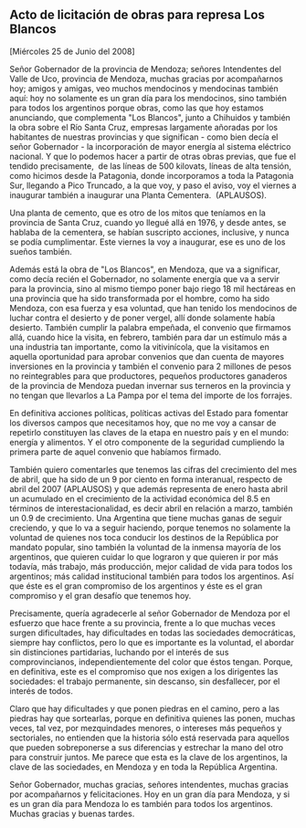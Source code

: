 Acto de licitación de obras para represa Los Blancos
----------------------------------------------------

[Miércoles 25 de Junio del 2008]

Señor Gobernador de la provincia de Mendoza; señores Intendentes del
Valle de Uco, provincia de Mendoza, muchas gracias por acompañarnos hoy;
amigos y amigas, veo muchos mendocinos y mendocinas también aquí: hoy no
solamente es un gran día para los mendocinos, sino también para todos
los argentinos porque obras, como las que hoy estamos anunciando, que
complementa "Los Blancos", junto a Chihuidos y también la obra sobre el
Río Santa Cruz, empresas largamente añoradas por los habitantes de
nuestras provincias y que significan - como bien decía el señor
Gobernador - la incorporación de mayor energía al sistema eléctrico
nacional. Y que lo podemos hacer a partir de otras obras previas, que
fue el tendido precisamente,  de las líneas de 500 kilovats, líneas de
alta tensión, como hicimos desde la Patagonia, donde incorporamos a toda
la Patagonia Sur, llegando a Pico Truncado, a la que voy, y paso el
aviso, voy el viernes a inaugurar también a inaugurar una Planta
Cementera.  (APLAUSOS).

Una planta de cemento, que es otro de los mitos que teníamos en la
provincia de Santa Cruz, cuando yo llegué allá en 1976, y desde antes,
se hablaba de la cementera, se habían suscripto acciones, inclusive, y
nunca se podía cumplimentar. Este viernes la voy a inaugurar, ese es uno
de los sueños también.

Además está la obra de "Los Blancos", en Mendoza, que va a significar,
como decía recién el Gobernador, no solamente energía que va a servir
para la provincia, sino al mismo tiempo poner bajo riego 18 mil
hectáreas en una provincia que ha sido transformada por el hombre, como
ha sido Mendoza, con esa fuerza y esa voluntad, que han tenido los
mendocinos de luchar contra el desierto y de poner vergel, allí donde
solamente había desierto. También cumplir la palabra empeñada, el
convenio que firmamos allá, cuando hice la visita, en febrero, también
para dar un estímulo más a una industria tan importante, como la
vitivinícola, que la visitamos en aquella oportunidad para aprobar
convenios que dan cuenta de mayores inversiones en la provincia y
también el convenio para 2 millones de pesos no reintegrables para que
productores, pequeños productores ganaderos de la provincia de Mendoza
puedan invernar sus terneros en la provincia y no tengan que llevarlos a
La Pampa por el tema del importe de los forrajes.

En definitiva acciones políticas, políticas activas del Estado para
fomentar los diversos campos que necesitamos hoy, que no me voy a cansar
de repetirlo constituyen las claves de la etapa en nuestro país y en el
mundo: energía y alimentos. Y el otro componente de la seguridad
cumpliendo la primera parte de aquel convenio que habíamos firmado.

También quiero comentarles que tenemos las cifras del crecimiento del
mes de abril, que ha sido de un 9 por ciento en forma interanual,
respecto de abril del 2007 (APLAUSOS) y que además representa de enero
hasta abril un acumulado en el crecimiento de la actividad económica del
8.5 en términos de interestacionalidad, es decir abril en relación a
marzo, también un 0.9 de crecimiento. Una Argentina que tiene muchas
ganas de seguir creciendo, y que lo va a seguir haciendo, porque tenemos
no solamente la voluntad de quienes nos toca conducir los destinos de la
República por mandato popular, sino también la voluntad de la inmensa
mayoría de los argentinos, que quieren cuidar lo que lograron y que
quieren ir por más todavía, más trabajo, más producción, mejor calidad
de vida para todos los argentinos; más calidad institucional también
para todos los argentinos. Así que éste es el gran compromiso de los
argentinos y éste es el gran compromiso y el gran desafío que tenemos
hoy.

Precisamente, quería agradecerle al señor Gobernador de Mendoza por el
esfuerzo que hace frente a su provincia, frente a lo que muchas veces
surgen dificultades, hay dificultades en todas las sociedades
democráticas, siempre hay conflictos, pero lo que es importante es la
voluntad, el abordar sin distinciones partidarias, luchando por el
interés de sus comprovincianos, independientemente del color que éstos
tengan. Porque, en definitiva, este es el compromiso que nos exigen a
los dirigentes las sociedades: el trabajo permanente, sin descanso, sin
desfallecer, por el interés de todos.

Claro que hay dificultades y que ponen piedras en el camino, pero a las
piedras hay que sortearlas, porque en definitiva quienes las ponen,
muchas veces, tal vez, por mezquindades menores, o intereses más
pequeños y sectoriales, no entienden que la historia sólo está reservada
para aquellos que pueden sobreponerse a sus diferencias y estrechar la
mano del otro para construir juntos. Me parece que esta es la clave de
los argentinos, la clave de las sociedades, en Mendoza y en toda la
República Argentina.

Señor Gobernador, muchas gracias, señores intendentes, muchas gracias
por acompañarnos y felicitaciones. Hoy en un gran día para Mendoza, y si
es un gran día para Mendoza lo es también para todos los argentinos.
Muchas gracias y buenas tardes.     
